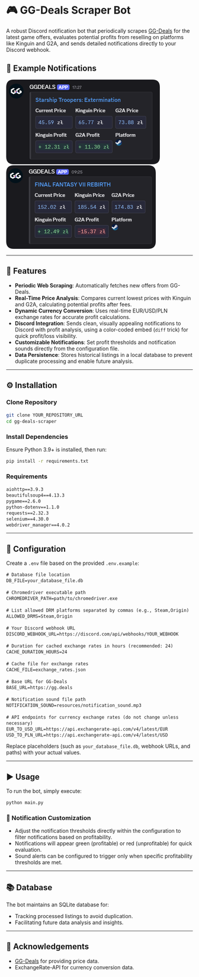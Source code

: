 # 🎮 GG-Deals Scraper Bot

A robust Discord notification bot that periodically scrapes [GG-Deals](https://gg.deals) for the latest game offers, evaluates potential profits from reselling on platforms like Kinguin and G2A, and sends detailed notifications directly to your Discord webhook.

## 📸 Example Notifications

![Discord Notifications Example](assets/notification_example_1.png)
![Discord Notifications Example](assets/notification_example_2.png)

---

## 🚀 Features

- **Periodic Web Scraping**: Automatically fetches new offers from GG-Deals.
- **Real-Time Price Analysis**: Compares current lowest prices with Kinguin and G2A, calculating potential profits after fees.
- **Dynamic Currency Conversion**: Uses real-time EUR/USD/PLN exchange rates for accurate profit calculations.
- **Discord Integration**: Sends clean, visually appealing notifications to Discord with profit analysis, using a color-coded embed (`diff` trick) for quick profit/loss visibility.
- **Customizable Notifications**: Set profit thresholds and notification sounds directly from the configuration file.
- **Data Persistence**: Stores historical listings in a local database to prevent duplicate processing and enable future analysis.

---

## ⚙️ Installation

### Clone Repository
```bash
git clone YOUR_REPOSITORY_URL
cd gg-deals-scraper
```

### Install Dependencies
Ensure Python 3.9+ is installed, then run:
```bash
pip install -r requirements.txt
```

### Requirements
```
aiohttp==3.9.3
beautifulsoup4==4.13.3
pygame==2.6.0
python-dotenv==1.1.0
requests==2.32.3
selenium==4.30.0
webdriver_manager==4.0.2
```

---

## 🔧 Configuration

Create a `.env` file based on the provided `.env.example`:

```env
# Database file location
DB_FILE=your_database_file.db

# Chromedriver executable path
CHROMEDRIVER_PATH=path/to/chromedriver.exe

# List allowed DRM platforms separated by commas (e.g., Steam,Origin)
ALLOWED_DRMS=Steam,Origin

# Your Discord webhook URL
DISCORD_WEBHOOK_URL=https://discord.com/api/webhooks/YOUR_WEBHOOK

# Duration for cached exchange rates in hours (recommended: 24)
CACHE_DURATION_HOURS=24

# Cache file for exchange rates
CACHE_FILE=exchange_rates.json

# Base URL for GG-Deals
BASE_URL=https://gg.deals

# Notification sound file path
NOTIFICATION_SOUND=resources/notification_sound.mp3

# API endpoints for currency exchange rates (do not change unless necessary)
EUR_TO_USD_URL=https://api.exchangerate-api.com/v4/latest/EUR
USD_TO_PLN_URL=https://api.exchangerate-api.com/v4/latest/USD
```

Replace placeholders (such as `your_database_file.db`, webhook URLs, and paths) with your actual values.

---

## ▶️ Usage

To run the bot, simply execute:
```bash
python main.py
```

### 🔔 Notification Customization
- Adjust the notification thresholds directly within the configuration to filter notifications based on profitability.
- Notifications will appear green (profitable) or red (unprofitable) for quick evaluation.
- Sound alerts can be configured to trigger only when specific profitability thresholds are met.

---

## 📚 Database
The bot maintains an SQLite database for:
- Tracking processed listings to avoid duplication.
- Facilitating future data analysis and insights.

---

## 🙌 Acknowledgements
- [GG-Deals](https://gg.deals) for providing price data.
- ExchangeRate-API for currency conversion data.

